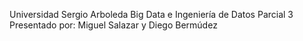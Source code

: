 Universidad Sergio Arboleda
Big Data e Ingeniería de Datos
Parcial 3
Presentado por: Miguel Salazar y Diego Bermúdez
